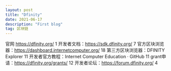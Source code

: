 ```yaml
---
layout: post
title: "Dfinity"
date: 2021-06-17
description: "First blog"
tag: 区块链
---   
```

官网 https://dfinity.org/ 1
开发者文档：https://sdk.dfinity.org/ 7
官方区块浏览器：https://dashboard.internetcomputer.org/ 18
第三方区块浏览器：DFINITY Explorer 11
开发者官方教程：Internet Computer Education · GitHub 11
grant申请：https://dfinity.org/grants/ 12
开发者论坛：https://forum.dfinity.org/ 4